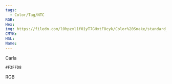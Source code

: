 ```yaml
---
tags:
  - Color/Tag/NTC
RGB:
Hex:
img: https://filedn.com/l0hpzxl1f01yT7GHxtF8cyk/Color%20Snake/standard_csv_to_svg//F3FFD8.svg
CMYK:
HSL:
Name:
---
```

Carla
```palette
#F3FFD8
```
RGB
